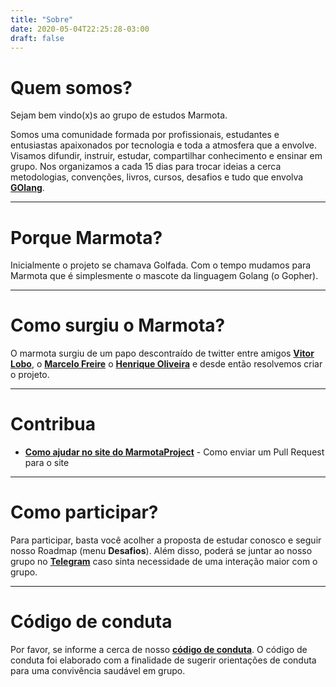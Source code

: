 ```yaml
---
title: "Sobre"
date: 2020-05-04T22:25:28-03:00
draft: false
---
```


# Quem somos?

Sejam bem vindo(x)s ao grupo de estudos Marmota.

Somos uma comunidade formada por profissionais, estudantes e entusiastas apaixonados por tecnologia e toda a atmosfera que a envolve. Visamos difundir, instruir, estudar, compartilhar conhecimento e ensinar em grupo. Nos organizamos a cada 15 dias para trocar ideias a cerca  metodologias, convenções, livros, cursos, desafios e tudo que envolva **[GOlang](https://golang.org/)**.  

---

# Porque Marmota?

Inicialmente o projeto se chamava Golfada. Com o tempo mudamos para Marmota que é simplesmente o mascote da linguagem Golang (o Gopher).

---

# Como surgiu o Marmota? 

O marmota surgiu de um papo descontraído de twitter entre amigos **[Vitor Lobo](https://twitter.com/loboriseup)**, o **[Marcelo Freire](https://twitter.com/MarceloFreire88)** o **[Henrique Oliveira](https://twitter.com/henrik_oliveira)** e desde então resolvemos criar o projeto.

---

# Contribua

* **[Como ajudar no site do MarmotaProject](https://marmotaproject.github.io/docs/howto-hugo/)** - Como enviar um Pull Request para o site

---

# Como participar?

Para participar, basta você acolher a proposta de estudar conosco e seguir nosso Roadmap (menu **Desafios**). Além disso, poderá se juntar ao nosso grupo no **[Telegram](https://t.me/joinchat/ClM0VBp3EC8o6OgET7LI9Q)** caso sinta necessidade de uma interação maior com o grupo.

---

# Código de conduta

Por favor, se informe a cerca de nosso **[código de conduta](https://github.com/marmotaproject/marmotaproject.github.io/blob/master/coc/coc.md)**. O código de conduta foi elaborado com a finalidade de sugerir orientações de conduta para uma convivência saudável em grupo. 
